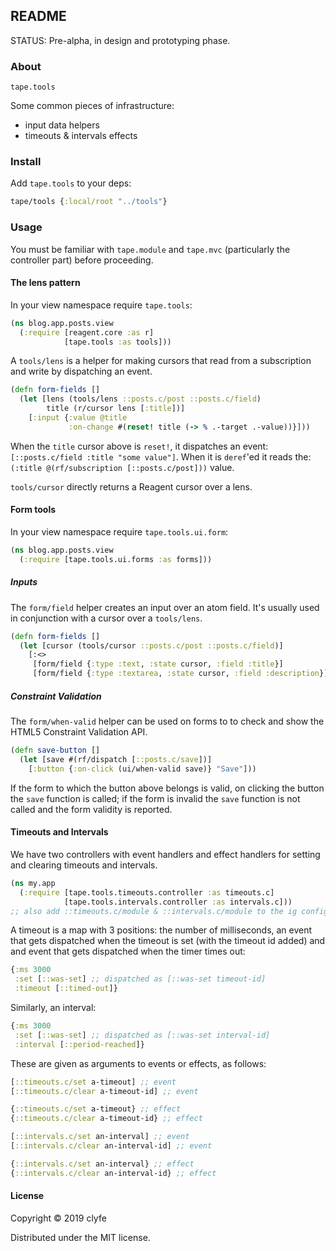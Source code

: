 ## README

STATUS: Pre-alpha, in design and prototyping phase.

### About

`tape.tools`

Some common pieces of infrastructure:
- input data helpers
- timeouts & intervals effects

### Install

Add `tape.tools` to your deps:

```clojure
tape/tools {:local/root "../tools"}
```

### Usage

You must be familiar with `tape.module` and `tape.mvc` (particularly the
controller part) before proceeding.

#### The lens pattern

In your view namespace require `tape.tools`:

```clojure
(ns blog.app.posts.view
  (:require [reagent.core :as r]
            [tape.tools :as tools]))
```

A `tools/lens` is a helper for making cursors that read from a subscription and
write by dispatching an event.

```clojure
(defn form-fields []
  (let [lens (tools/lens ::posts.c/post ::posts.c/field)
        title (r/cursor lens [:title])]
    [:input {:value @title
             :on-change #(reset! title (-> % .-target .-value))}]))
```

When the `title` cursor above is `reset!`, it dispatches an event:
`[::posts.c/field :title "some value"]`. When it is `deref`'ed it reads the:
`(:title @(rf/subscription [::posts.c/post]))` value.

`tools/cursor` directly returns a Reagent cursor over a lens.

#### Form tools

In your view namespace require `tape.tools.ui.form`:

```clojure
(ns blog.app.posts.view
  (:require [tape.tools.ui.forms :as forms]))
```

##### Inputs

The `form/field` helper creates an input over an atom field. It's usually used
in conjunction with a cursor over a `tools/lens`.

```clojure
(defn form-fields []
  (let [cursor (tools/cursor ::posts.c/post ::posts.c/field)]
    [:<>
     [form/field {:type :text, :state cursor, :field :title}]
     [form/field {:type :textarea, :state cursor, :field :description}]]))

```

##### Constraint Validation

The `form/when-valid` helper can be used on forms to to check and show the
HTML5 Constraint Validation API.

```clojure
(defn save-button []
  (let [save #(rf/dispatch [::posts.c/save])]
    [:button {:on-click (ui/when-valid save)} "Save"]))
```

If the form to which the button above belongs is valid, on clicking the button
the `save` function is called; if the form is invalid the `save` function is
not called and the form validity is reported.

#### Timeouts and Intervals

We have two controllers with event handlers and effect handlers for setting and
clearing timeouts and intervals.

```clojure
(ns my.app
  (:require [tape.tools.timeouts.controller :as timeouts.c]
            [tape.tools.intervals.controller :as intervals.c]))
;; also add ::timeouts.c/module & ::intervals.c/module to the ig config map
```

A timeout is a map with 3 positions: the number of milliseconds, an event
that gets dispatched when the timeout is set (with the timeout id added) and
and event that gets dispatched when the timer times out:

```clojure
{:ms 3000
 :set [::was-set] ;; dispatched as [::was-set timeout-id]
 :timeout [::timed-out]}
```

Similarly, an interval:

```clojure
{:ms 3000
 :set [::was-set] ;; dispatched as [::was-set interval-id]
 :interval [::period-reached]}
```

These are given as arguments to events or effects, as follows:

```clojure
[::timeouts.c/set a-timeout] ;; event
[::timeouts.c/clear a-timeout-id] ;; event

{::timeouts.c/set a-timeout} ;; effect
{::timeouts.c/clear a-timeout-id} ;; effect

[::intervals.c/set an-interval] ;; event
[::intervals.c/clear an-interval-id] ;; event

{::intervals.c/set an-interval} ;; effect
{::intervals.c/clear an-interval-id} ;; effect
```

#### License

Copyright © 2019 clyfe

Distributed under the MIT license.
